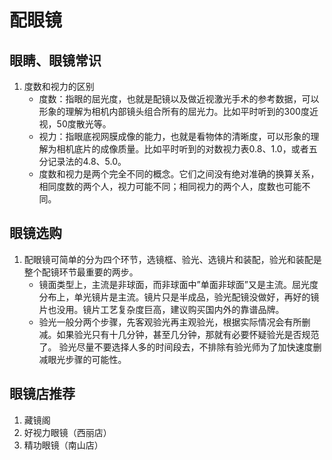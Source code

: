 # 配眼镜

## 眼睛、眼镜常识

1. 度数和视力的区别
    * 度数：指眼的屈光度，也就是配镜以及做近视激光手术的参考数据，可以形象的理解为相机内部镜头组合所有的屈光力。比如平时听到的300度近视，50度散光等。
    * 视力：指眼底视网膜成像的能力，也就是看物体的清晰度，可以形象的理解为相机底片的成像质量。比如平时听到的对数视力表0.8、1.0，或者五分记录法的4.8、5.0。
    * 度数和视力是两个完全不同的概念。它们之间没有绝对准确的换算关系，相同度数的两个人，视力可能不同；相同视力的两个人，度数也可能不同。

## 眼镜选购
1. 配眼镜可简单的分为四个环节，选镜框、验光、选镜片和装配，验光和装配是整个配镜环节最重要的两步。
    * 镜面类型上，主流是非球面，而非球面中”单面非球面”又是主流。屈光度分布上，单光镜片是主流。镜片只是半成品，验光配镜没做好，再好的镜片也没用。镜片工艺复杂度巨高，建议购买国内外的靠谱品牌。
    * 验光一般分两个步骤，先客观验光再主观验光，根据实际情况会有所删减。如果验光只有十几分钟，甚至几分钟，那就有必要怀疑验光是否规范了。 验光尽量不要选择人多的时间段去，不排除有验光师为了加快速度删减眼光步骤的可能性。

## 眼镜店推荐

1. 藏镜阁
2. 好视力眼镜（西丽店）
3. 精功眼镜（南山店）
